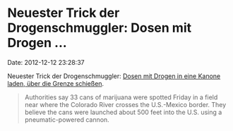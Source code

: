 Neuester Trick der Drogenschmuggler: Dosen mit Drogen \...
==========================================================

Date: 2012-12-12 23:28:37

Neuester Trick der Drogenschmuggler: [Dosen mit Drogen in eine Kanone
laden, über die Grenze
schießen](http://hosted.ap.org/dynamic/stories/U/US_MARIJUANA_SMUGGLING_CANNON?SITE=AP&SECTION=HOME&TEMPLATE=DEFAULT).

> Authorities say 33 cans of marijuana were spotted Friday in a field
> near where the Colorado River crosses the U.S.-Mexico border. They
> believe the cans were launched about 500 feet into the U.S. using a
> pneumatic-powered cannon.
